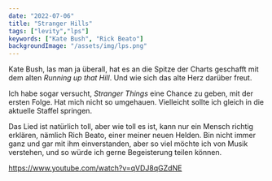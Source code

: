 ```yaml
---
date: "2022-07-06"
title: "Stranger Hills"
tags: ["levity","lps"]
keywords: ["Kate Bush", "Rick Beato"]
backgroundImage: "/assets/img/lps.png"
---
```


Kate Bush, las man ja überall, hat es an die Spitze der Charts geschafft mit dem alten *Running up that Hill*. Und wie sich das alte Herz darüber freut.

Ich habe sogar versucht, *Stranger Things* eine Chance zu geben, mit der ersten Folge. Hat mich nicht so umgehauen. Vielleicht sollte ich gleich in die aktuelle Staffel springen.

Das Lied ist natürlich toll, aber wie toll es ist, kann nur ein Mensch richtig erklären, nämlich Rich Beato, einer meiner neuen Helden. Bin nicht immer ganz und gar mit ihm einverstanden, aber so viel möchte ich von Musik verstehen, und so würde ich gerne Begeisterung teilen können.

https://www.youtube.com/watch?v=qVDJ8qGZdNE